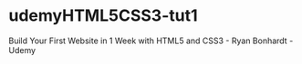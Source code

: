 udemyHTML5CSS3-tut1
===================

Build Your First Website in 1 Week with HTML5 and CSS3 - Ryan Bonhardt - Udemy
